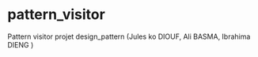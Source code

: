 # pattern_visitor
Pattern visitor projet design_pattern (Jules ko DIOUF, Ali BASMA, Ibrahima DIENG )
